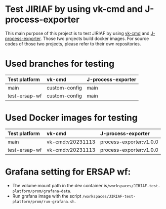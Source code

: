# Test JIRIAF by using vk-cmd and J-process-exporter
This main purpose of this project is to test JIRIAF by using [vk-cmd](https://github.com/tsaie79/vk-cmd.git) and [J-process-exporter](https://github.com/tsaie79/J-proc-exporter.git). Those two projects build docker images. For source codes of those two projects, please refer to their own repositories.

# Used branches for testing

| Test platform | vk-cmd        | J-process-exporter |
| :------------ | :------------ | :----------------- |
| main          | custom-config | main               |
| test-ersap-wf | custom-config | main               |


# Used Docker images for testing
| Test platform | vk-cmd           | J-process-exporter    |
| :------------ | :--------------- | :-------------------- |
| main          | vk-cmd:v20231113 | process-exporter:v1.0.0 |
| test-ersap-wf | vk-cmd:v20231113 | process-exporter:v1.0.0 |


# Grafana setting for ERSAP wf:
- The volume mount path in the dev container is`/workspaces/JIRIAF-test-platform/prom/grafana-data`.
- Run grafana image with the script `/workspaces/JIRIAF-test-platform/prom/run-grafana.sh`.
